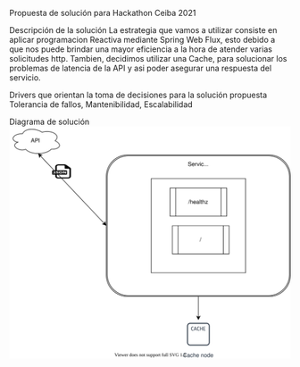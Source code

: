 Propuesta de solución para Hackathon Ceiba 2021

Descripción de la solución
La estrategia que vamos a utilizar consiste en aplicar programacion Reactiva mediante 
Spring Web Flux, esto debido a que nos puede brindar una mayor eficiencia a la hora de atender
varias solicitudes http. Tambien, decidimos utilizar una Cache, para solucionar los problemas de latencia de la API 
y asi poder asegurar una respuesta del servicio. 

Drivers que orientan la toma de decisiones para la solución propuesta
Tolerancia de fallos, Mantenibilidad, Escalabilidad


Diagrama de solución
![Diagrama componentes!](./diagrama.drawio.svg "Diagrama de Solución")
